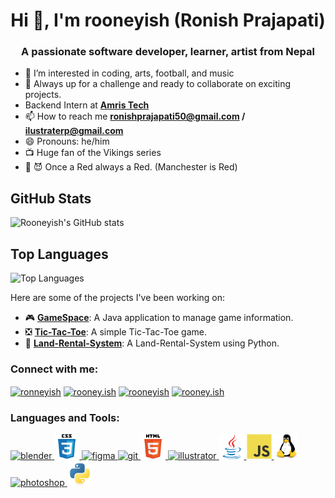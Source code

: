 <h1 align="center">Hi 👋, I'm rooneyish (Ronish Prajapati)</h1>
<h3 align="center">A passionate software developer, learner, artist from Nepal</h3>


- 👀 I’m interested in coding, arts, football, and music
- 🚀 Always up for a challenge and ready to collaborate on exciting projects.
- Backend Intern at [**Amris Tech**](https://armis-tech-new.netlify.app/)
- 📫 How to reach me **ronishprajapati50@gmail.com / ilustraterp@gmail.com**
- 😄 Pronouns: he/him
- 📺 Huge fan of the Vikings series
- 🔴 😈 Once a Red always a Red. (Manchester is Red)

## GitHub Stats
![Rooneyish's GitHub stats](https://github-readme-stats.vercel.app/api?username=Rooneyish&show_icons=true&theme=tokyonight)

## Top Languages
![Top Languages](https://github-readme-stats.vercel.app/api/top-langs/?username=Rooneyish&layout=compact&theme=tokyonight)

Here are some of the projects I've been working on:
- 🎮 [**GameSpace**](https://github.com/Rooneyish/GameSpace): A Java application to manage game information.
- ❎ [**Tic-Tac-Toe**](https://github.com/Rooneyish/odin-tic-tac-toe): A simple Tic-Tac-Toe game.
- 🧮 [**Land-Rental-System**](https://github.com/Rooneyish/LandRentalSystem_Python): A Land-Rental-System using Python.

<h3 align="left">Connect with me:</h3>
<p align="left">
<a href="https://twitter.com/ronneyish" target="blank"><img align="center" src="https://upload.wikimedia.org/wikipedia/commons/thumb/b/b7/X_logo.jpg/1200px-X_logo.jpg" alt="ronneyish" height="30" width="40" /></a>
<a href="https://instagram.com/rooney.ish" target="blank"><img align="center" src="https://raw.githubusercontent.com/rahuldkjain/github-profile-readme-generator/master/src/images/icons/Social/instagram.svg" alt="rooney.ish" height="30" width="40" /></a>
<a href="https://www.linkedin.com/in/ronish-prajapati-2997a8287/" target="blank"><img align="center" src="https://upload.wikimedia.org/wikipedia/commons/thumb/c/ca/LinkedIn_logo_initials.png/640px-LinkedIn_logo_initials.png" alt="rooneyish" height="30" width="40"></a>
<a href="https://discordapp.com/users/760105305383370805" target="blank"><img align="center" src="https://raw.githubusercontent.com/rahuldkjain/github-profile-readme-generator/master/src/images/icons/Social/discord.svg" alt="rooney.ish" height="30" width="40"></a>
</p>

<h3 align="left">Languages and Tools:</h3>
<p align="left">  <a href="https://www.blender.org/" target="_blank" rel="noreferrer"> <img src="https://download.blender.org/branding/community/blender_community_badge_white.svg" alt="blender" width="40" height="40"/> </a> <a href="https://www.w3schools.com/css/" target="_blank" rel="noreferrer"> <img src="https://raw.githubusercontent.com/devicons/devicon/master/icons/css3/css3-original-wordmark.svg" alt="css3" width="40" height="40"/> </a> <a href="https://www.figma.com/" target="_blank" rel="noreferrer"> <img src="https://www.vectorlogo.zone/logos/figma/figma-icon.svg" alt="figma" width="40" height="40"/> </a> <a href="https://git-scm.com/" target="_blank" rel="noreferrer"> <img src="https://www.vectorlogo.zone/logos/git-scm/git-scm-icon.svg" alt="git" width="40" height="40"/> </a> <a href="https://www.w3.org/html/" target="_blank" rel="noreferrer"> <img src="https://raw.githubusercontent.com/devicons/devicon/master/icons/html5/html5-original-wordmark.svg" alt="html5" width="40" height="40"/> </a> <a href="https://www.adobe.com/in/products/illustrator.html" target="_blank" rel="noreferrer"> <img src="https://www.vectorlogo.zone/logos/adobe_illustrator/adobe_illustrator-icon.svg" alt="illustrator" width="40" height="40"/> </a> <a href="https://www.java.com" target="_blank" rel="noreferrer"> <img src="https://raw.githubusercontent.com/devicons/devicon/master/icons/java/java-original.svg" alt="java" width="40" height="40"/> </a> <a href="https://developer.mozilla.org/en-US/docs/Web/JavaScript" target="_blank" rel="noreferrer"> <img src="https://raw.githubusercontent.com/devicons/devicon/master/icons/javascript/javascript-original.svg" alt="javascript" width="40" height="40"/> </a> <a href="https://www.linux.org/" target="_blank" rel="noreferrer"> <img src="https://raw.githubusercontent.com/devicons/devicon/master/icons/linux/linux-original.svg" alt="linux" width="40" height="40"/> </a> <a href="https://www.photoshop.com/en" target="_blank" rel="noreferrer"> <img src="https://upload.wikimedia.org/wikipedia/commons/thumb/a/af/Adobe_Photoshop_CC_icon.svg/1200px-Adobe_Photoshop_CC_icon.svg.png" alt="photoshop" width="40" height="40"/> </a> <a href="https://www.python.org" target="_blank" rel="noreferrer"> <img src="https://raw.githubusercontent.com/devicons/devicon/master/icons/python/python-original.svg" alt="python" width="40" height="40"/> </a></p>

